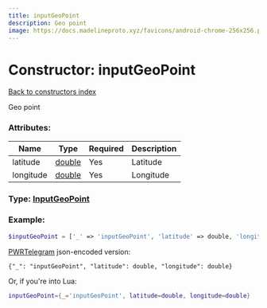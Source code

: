 ```yaml
---
title: inputGeoPoint
description: Geo point
image: https://docs.madelineproto.xyz/favicons/android-chrome-256x256.png
---
```

# Constructor: inputGeoPoint  
[Back to constructors index](index.md)



Geo point

### Attributes:

| Name     |    Type       | Required | Description |
|----------|---------------|----------|-------------|
|latitude|[double](../types/double.md) | Yes|Latitude|
|longitude|[double](../types/double.md) | Yes|Longitude|



### Type: [InputGeoPoint](../types/InputGeoPoint.md)


### Example:

```php
$inputGeoPoint = ['_' => 'inputGeoPoint', 'latitude' => double, 'longitude' => double];
```  

[PWRTelegram](https://pwrtelegram.xyz) json-encoded version:

```
{"_": "inputGeoPoint", "latitude": double, "longitude": double}
```


Or, if you're into Lua:

```lua
inputGeoPoint={_='inputGeoPoint', latitude=double, longitude=double}

```


